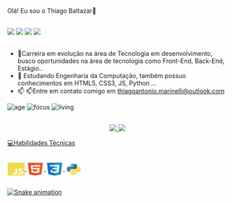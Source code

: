 
Olá! Eu sou o Thiago Baltazar👋

<br>
  <div> 
  <a href="https://instagram.com/thiago_marinelli" target="_blank"><img src="https://img.shields.io/badge/-Instagram-%23E4405F?style=for-the-badge&logo=instagram&logoColor=white" target="_blank"></a>
 	<a href="https://www.twitch.tv/tbaltazar5" target="_blank"><img src="https://img.shields.io/badge/Twitch-9146FF?style=for-the-badge&logo=twitch&logoColor=white" target="_blank"></a>
  <a href = "mailto:thiagoantonio.marinelli@outlook.com"><img src="https://img.shields.io/badge/Microsoft_Outlook-0078D4?style=for-the-badge&logo=microsoft-outlook&logoColor=white" target="_blank"></a>
  <a href="http://linkedin.com/in/thiago-antonio-marinelli-baltazar-2033b945" target="_blank" marin-bot><img src="https://img.shields.io/badge/-LinkedIn-%230077B5?style=for-the-badge&logo=linkedin&logoColor=white" target="_blank"></a> 
  </div>
  
  <br>

- 🔭Carreira em evolução na área de Tecnologia em desenvolvimento, busco oportunidades na área de tecnologia como Front-End, Back-End, Estágio..
- 🌱 Estudando Engenharia da Computação, também possuo conhecimentos em HTML5, CSS3, JS, Python ...
- 📫 📫Entre em contato comigo em thiagoantonio.marinelli@outlook.com

![age](https://img.shields.io/badge/Idade-36-purple)
![focus](https://img.shields.io/badge/Foco-Desenvolvimento%20FullStack-orange)
![living](https://img.shields.io/badge/País-Brasil-informational)

<br>

<div align="center">
  <a href="https://github.com/tbaltazar">
  <img height="180em" src="https://github-readme-stats.vercel.app/api?username=tbaltazar&show_icons=true&theme=dracula&include_all_commits=true&count_private=true"/>
  <img height="180em" src="https://github-readme-stats.vercel.app/api/top-langs/?username=tbaltazar&layout=compact&langs_count=7&theme=dracula"/>
</div>

💻Habilidades Técnicas
<div style="display: inline_block"><br>
  <img align="center" alt="Thiago-Js" height="30" width="40" src="https://raw.githubusercontent.com/devicons/devicon/master/icons/javascript/javascript-plain.svg">
  <img align="center" alt="Thiago-HTML" height="30" width="40" src="https://raw.githubusercontent.com/devicons/devicon/master/icons/html5/html5-original.svg">
  <img align="center" alt="Thiago-CSS" height="30" width="40" src="https://raw.githubusercontent.com/devicons/devicon/master/icons/css3/css3-original.svg">
  <img align="center" alt="Thiago-Python" height="30" width="40" src="https://raw.githubusercontent.com/devicons/devicon/master/icons/python/python-original.svg">
  
  ##
  
 ![Snake animation](https://github.com/tbaltazar/tbaltazar/blob/output/github-contribution-grid-snake.svg)
 
</div>
